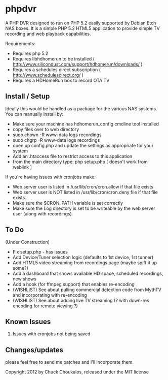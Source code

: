 phpdvr
======

A PHP DVR designed to run on PHP 5.2 easily supported by Debian Etch NAS boxes.  It is a simple
PHP 5.2 HTML5 application to provide simple TV recording and web playback capabilities.

Requirements:  
*  Requires php 5.2 
*  Requires libhdhomerun to be installed ( http://www.silicondust.com/support/hdhomerun/downloads/ )
*  Requires a schedules direct subscription ( http://www.schedulesdirect.org/ )
*  Requires a HDHomeRun box to record OTA TV

Install / Setup
----------------

Ideally this would be handled as a package for the various NAS systems.  You can manually install by:  
*  Make sure your machine has hdhomerun_config cmdline tool installed
*  copy files over to web directory
*  sudo chown -R www-data logs recordings
*  sudo chgrp -R www-data logs recordings
*  open up config.php and update the settings as appropriate for your system
*  Add an .htaccess file to restrict access to this application
*  from the main directory type:  php setup.php   [ doesn't work from weblink ]

If you're having issues with cronjobs make:
* Web server user is listed in /usr/lib/cron/cron.allow if that file exists
* Web server user is NOT listed in /usr/lib/cron/cron.deny file if that file exists.
* Make sure the $CRON_PATH variable is set correctly
* Make sure the Log directory is set to be writeable by the web server user (along with recordings)

To Do
-----

(Under Construction)  
*  Fix setup.php - has issues
*  Add Device/Tuner selection logic (defaults to 1st device, 1st tunner)
*  Add HTML5 video streaming from recordings page (maybe spiff it up some?)
*  Add a dashboard that shows available HD space, scheduled recordings, new shows
*  Add a hook (for ffmpeg support) that enables re-encoding
*  (WISHLIST) See about pulling commercial detection code from MythTV and incorporating with re-encoding
*  (WISHLIST) See about adding live TV streaming (? with down-res encoding for remote viewing ?)

Known Issues
------------
1.  Issues with cronjobs not being saved  

Changes/updates
---------------
please feel free to send me patches and I'll incorporate them.  

Copyright 2012 by Chuck Choukalos, released under the MIT license